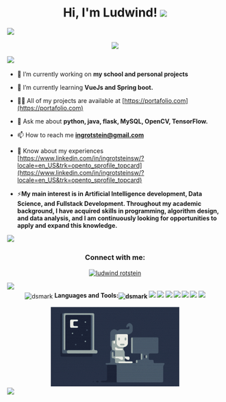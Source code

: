 <h1 align="center">
Hi, I'm Ludwind!
	<a href="https://github.com/Bouaskaoun" target="_self">
		<img src="https://media.giphy.com/media/hvRJCLFzcasrR4ia7z/giphy.gif" width="30">
	</a>
</h1>
<img src="https://user-images.githubusercontent.com/73097560/115834477-dbab4500-a447-11eb-908a-139a6edaec5c.gif">
<p align="center">
	<a href="https://github.com/Bouaskaoun">
		<img src="https://readme-typing-svg.herokuapp.com?lines=Software+Engineer+Student;Full+Stack+Developer;%20AI%20|%20Data+Science%20Enthusiastic;Always%20learning%20new%20things&center=true&width=380&height=45">   
	</a>
</p>
<img src="https://user-images.githubusercontent.com/73097560/115834477-dbab4500-a447-11eb-908a-139a6edaec5c.gif">

- 🔭 I’m currently working on **my school and personal projects**

- 🌱 I’m currently learning **VueJs and Spring boot.**

- 👨‍💻 All of my projects are available at [https://portafolio.com](https://portafolio.com)

- 💬 Ask me about **python, java, flask, MySQL, OpenCV, TensorFlow.**

- 📫 How to reach me **ingrotstein@gmail.com**

- 📄 Know about my experiences [https://www.linkedin.com/in/ingrotsteinsw/?locale=en_US&trk=opento_sprofile_topcard](https://www.linkedin.com/in/ingrotsteinsw/?locale=en_US&trk=opento_sprofile_topcard)

- ⚡**My main interest is in Artificial Intelligence development, Data Science, and Fullstack Development. Throughout my academic background, I have acquired skills in programming, algorithm design, and data analysis, and I am continuously looking for opportunities to apply and expand this knowledge.**

<img src="https://user-images.githubusercontent.com/73097560/115834477-dbab4500-a447-11eb-908a-139a6edaec5c.gif">
<h3 align="center">Connect with me:</h3>
<p align="center">
<a href="https://linkedin.com/in/ludwind rotstein" target="blank"><img align="center" src="https://www.vectorlogo.zone/logos/linkedin/linkedin-icon.svg" alt="ludwind rotstein" width="10%"/></a>
</p>
<img src="https://user-images.githubusercontent.com/73097560/115834477-dbab4500-a447-11eb-908a-139a6edaec5c.gif">

<div align="center">
<img alt="dsmark" align="center" height="70px" width="70px" src="https://c.tenor.com/cXlrPENTVkEAAAAi/chika-dance.gif">
 <b> Languages and Tools:<img alt="dsmark" align="center" height="70px" width="70px" src="https://c.tenor.com/cXlrPENTVkEAAAAi/chika-dance.gif">
 <img src="https://user-images.githubusercontent.com/73097560/115834477-dbab4500-a447-11eb-908a-139a6edaec5c.gif">
   <code><img src="https://img.shields.io/badge/css3-%231572B6.svg?style=for-the-badge&logo=css3&logoColor=white"></code>
   <code><img src="https://img.shields.io/badge/html5-%23E34F26.svg?style=for-the-badge&logo=html5&logoColor=white"></code>
   <code><img src="https://img.shields.io/badge/java-%23ED8B00.svg?style=for-the-badge&logo=openjdk&logoColor=white"></code>
   <code><img src="https://img.shields.io/badge/python-3670A0?style=for-the-badge&logo=python&logoColor=ffdd54"></code>
   <code><img src="https://img.shields.io/badge/python-3670A0?style=for-the-badge&logo=python&logoColor=ffdd54"></code>
   <code><img src="https://img.shields.io/badge/mysql-4479A1.svg?style=for-the-badge&logo=mysql&logoColor=white"></code>
   <br/>
   <br/>
   <img alt="Night Coding" src="https://raw.githubusercontent.com/AVS1508/AVS1508/master/assets/Night-Coding.gif"/>
</div>
<img src="https://user-images.githubusercontent.com/73097560/115834477-dbab4500-a447-11eb-908a-139a6edaec5c.gif">
